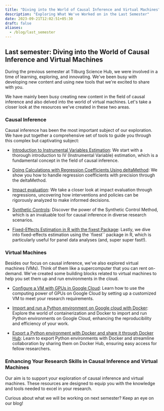 ```yaml
---
title: "Diving into the World of Causal Inference and Virtual Machines"
description: "Exploring What We've Worked on in the Last Semester"
date: 2023-09-21T12:02:51+05:30
draft: false
aliases:
  - /blog/last_semester
---
```

## **Last semester: Diving into the World of Causal Inference and Virtual Machines** ##

During the previous semester at Tilburg Science Hub, we were involved in a time of learning, exploring, and innovating. We've been busy with developing new content and using new tools that we're excited to share with you. 

We have mainly been busy creating new content in the field of causal inference and also delved into the world of virtual machines. Let's take a closer look at the resources we've created in these two areas.

### **Causal Inference**

Causal inference has been the most important subject of our exploration. We have put together a comprehensive set of tools to guide you through this complex but captivating subject:

- [Introduction to Instrumental Variables Estimation](https://tilburgsciencehub.com/topics/analyze-data/regressions/iv/): We start with a thorough introduction to IV (Instrumental Variable) estimation, which is a fundamental concept in the field of causal inference.

- [Doing Calculations with Regression Coefficients Using deltaMethod](https://tilburgsciencehub.com/topics/analyze-data/regressions/deltamethod/): We show you how to handle regression coefficients with precision through the deltaMethod.

- [Impact evaluation](https://tilburgsciencehub.com/topics/analyze-data/regressions/impact-evaluation/): We take a closer look at impact evaluation through regressions, uncovering how interventions and policies can be rigorously analyzed to make informed decisions.

- [Synthetic Controls](https://tilburgsciencehub.com/topics/analyze-data/regressions/synth-control/): Discover the power of the Synthetic Control Method, which is an invaluable tool for causal inference in diverse research scenarios.

- [Fixed-Effects Estimation in R with the fixest Package](https://tilburgsciencehub.com/topics/analyze-data/regressions/fixest/): Lastly, we dive into fixed-effects estimation using the `fixest`` package in R, which is particularly useful for panel data analyses (and, super super fast!).


### **Virtual Machines**

Besides our focus on causal inference, we've also explored virtual machines (VMs). Think of them like a supercomputer that you can rent on-demand. We've created some building blocks related to virtual machines to help you set them up and run environments in the cloud.

- [Configure a VM with GPUs in Google Cloud](https://tilburgsciencehub.com/topics/automate-and-execute-your-work/reproducible-work/config-vm-gcp/): Learn how to use the computing power of GPUs on Google Cloud by setting up a customized VM to meet your research requirements.

- [Import and run a Python environment on Google cloud with Docker](https://tilburgsciencehub.com/topics/automate-and-execute-your-work/reproducible-work/google_cloud_docker/): Explore the world of containerization and Docker to import and run Python environments on Google Cloud, enhancing the reproducibility and efficiency of your work.

- [Export a Python environment with Docker and share it through Docker Hub](https://tilburgsciencehub.com/topics/automate-and-execute-your-work/reproducible-work/dockerhub/): Learn to export Python environments with Docker and streamline collaboration by sharing them on Docker Hub, ensuring easy access for fellow researchers.


### **Enhancing Your Research Skills in Causal Inference and Virtual Machines**
Our aim is to support your exploration of causal inference and virtual machines. These resources are designed to equip you with the knowledge and tools needed to excel in your research. 

Curious about what we will be working on next semester? Keep an eye on our blog!